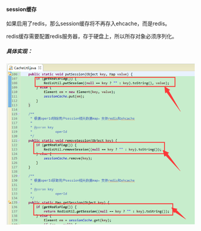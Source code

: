#### session缓存

如果启用了redis，那么session缓存将不再存入ehcache，而是redis。

redis缓存需要配置redis服务器，存于硬盘上，所以所存对象必须序列化。

##### 具体实现：

![](/assets/redis1.png)

